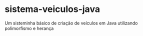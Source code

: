 # sistema-veiculos-java
Um sisteminha básico de criação de veículos em Java utilizando polimorfismo e herança 
